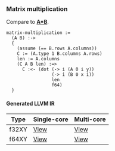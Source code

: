 ### Matrix multiplication
Compare to **[A*B](http://docs.opencv.org/modules/core/doc/basic_structures.html#matrixexpressions)**.

    matrix-multiplication :=
      (A B) :->
      {
        (assume (== B.rows A.columns))
        C := (A.type 1 B.columns A.rows)
        len := A.columns
        (C A B len) :=>
          C :<- (dot (-> i (A 0 i y))
                     (-> i (B 0 x i))
                     len
                     f64)
      }

#### Generated LLVM IR
| Type   | Single-core | Multi-core |
|--------|-------------|------------|
| f32XY  | [View](https://raw.githubusercontent.com/biometrics/likely/gh-pages/ir/benchmarks/matrix_multiplication_f32XY__f32XY_f32XY_.ll) | [View](https://raw.githubusercontent.com/biometrics/likely/gh-pages/ir/benchmarks/matrix_multiplication_f32XY__f32XY_f32XY__m.ll) |
| f64XY  | [View](https://raw.githubusercontent.com/biometrics/likely/gh-pages/ir/benchmarks/matrix_multiplication_f64XY__f64XY_f64XY_.ll) | [View](https://raw.githubusercontent.com/biometrics/likely/gh-pages/ir/benchmarks/matrix_multiplication_f64XY__f64XY_f64XY__m.ll) |

